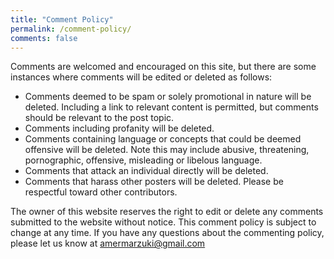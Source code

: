 ```yaml
---
title: "Comment Policy"
permalink: /comment-policy/
comments: false
---
```

Comments are welcomed and encouraged on this site, but there are some instances where comments will be edited or deleted as follows:

- Comments deemed to be spam or solely promotional in nature will be deleted. Including a link to relevant content is permitted, but comments should be relevant to the post topic.
- Comments including profanity will be deleted.
- Comments containing language or concepts that could be deemed offensive will be deleted. Note this may include abusive, threatening, pornographic, offensive, misleading or libelous language.
- Comments that attack an individual directly will be deleted.
- Comments that harass other posters will be deleted. Please be respectful toward other contributors.

The owner of this website reserves the right to edit or delete any comments submitted to the website without notice. This comment policy is subject to change at any time. If you have any questions about the commenting policy, please let us know at amermarzuki@gmail.com
